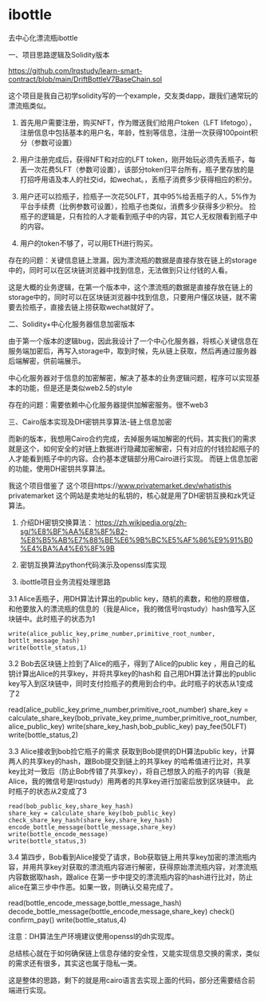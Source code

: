 # ibottle

去中心化漂流瓶ibottle

一、项目思路逻辑及Solidity版本

https://github.com/lrqstudy/learn-smart-contract/blob/main/DriftBottleV7BaseChain.sol

这个项目是我自己初学solidity写的一个example，交友类dapp，跟我们通常玩的漂流瓶类似。

1. 首先用户需要注册，购买NFT，作为赠送我们给用户token（LFT lifetogo），注册信息中包括基本的用户名，年龄，性别等信息，注册一次获得100point积分（参数可设置）

2. 用户注册完成后，获得NFT和对应的LFT token，刚开始玩必须先丢瓶子，每丢一次花费5LFT（参数可设置），该部分token归平台所有，瓶子里存放的是打招呼用语及本人的社交id，如wechat。，丢瓶子消费多少获得相应的积分。

3. 用户还可以捡瓶子，捡瓶子一次花50LFT，其中95%给丢瓶子的人，5%作为平台手续费（比例参数可设置），捡瓶子也类似，消费多少获得多少积分。
   捡瓶子的逻辑是，只有捡的人才能看到瓶子中的内容，其它人无权限看到瓶子中的内容。

4. 用户的token不够了，可以用ETH进行购买。

存在的问题：关键信息链上泄漏，因为漂流瓶的数据是直接存放在链上的storage中的，同时可以在区块链浏览器中找到信息，无法做到只让付钱的人看。

这是大概的业务逻辑，在第一个版本中，这个漂流瓶的数据是直接存放在链上的storage中的，同时可以在区块链浏览器中找到信息，只要用户懂区块链，就不需要去捡瓶子，直接去链上捞获取wechat就好了。

二、Solidity+中心化服务器信息加密版本

由于第一个版本的逻辑bug，因此我设计了一个中心化服务器，将核心关键信息在服务端加密后，再写入storage中，取到时候，先从链上获取，然后再通过服务器后端解密，供前端展示。

中心化服务器对于信息的加密解密，解决了基本的业务逻辑问题，程序可以实现基本的功能，但是还是类似web2.5的style


存在的问题：需要依赖中心化服务器提供加解密服务。很不web3


三、Cairo版本实现及DH密钥共享算法-链上信息加密

而新的版本，我想用Cairo合约完成，去掉服务端加解密的代码，其实我们的需求就是这个，如何安全的对链上数据进行隐藏加密解密，只有对应的付钱捡起瓶子的人才能看到瓶子中的内容。合约基本逻辑部分用Cairo进行实现。 而链上信息加密的功能，使用DH密钥共享算法。

我这个项目借鉴了 这个项目https://www.privatemarket.dev/whatisthis 
privatemarket 这个网站是卖地址的私钥的，核心就是用了DH密钥互换和zk凭证算法。

1. 介绍DH密钥交换算法： https://zh.wikipedia.org/zh-sg/%E8%BF%AA%E8%8F%B2-%E8%B5%AB%E7%88%BE%E6%9B%BC%E5%AF%86%E9%91%B0%E4%BA%A4%E6%8F%9B

2. 密钥互换算法python代码演示及openssl库实现



3. ibottle项目业务流程处理思路

3.1 Alice丢瓶子，用DH算法计算出的public key，随机的素数，和他的原根值， 和他要放入的漂流瓶的信息的（我是Alice，我的微信号lrqstudy）hash值写入区块链中。此时瓶子的状态为1

	write(alice_public_key,prime_number,primitive_root_number, bottlt_message_hash)
	write(bottle_status,1)


3.2 Bob去区块链上捡到了Alice的瓶子，得到了Alice的public key ，用自己的私钥计算出Alice的共享key，并将共享key的hash和 自己用DH算法计算出的public key写入到区块链中，同时支付捡瓶子的费用到合约中。此时瓶子的状态从1变成了2
   
   read(alice_public_key,prime_number,primitive_root_number)
   share_key = calculate_share_key(bob_private_key,prime_number,primitive_root_number,alice_public_key)
   write(share_key_hash,bob_public_key) 
   pay_fee(50LFT)
   write(bottle_status,2)

3.3 Alice接收到bob捡它瓶子的需求
   获取到Bob提供的DH算法public key，计算两人的共享key的hash，跟Bob提交到链上的共享key 的哈希值进行比对，共享key比对一致后（防止Bob传错了共享key），将自己想放入的瓶子的内容（我是Alice，我的微信号是lrqstudy）用两者的共享key进行加密后放到区块链中。 此时瓶子的状态从2变成了3
	
	read(bob_public_key,share_key_hash)
	share_key = calculate_share_key(bob_public_key)
	check_share_key_hash(share_key,share_key_hash)
	encode_bottle_message(bottle_message,share_key)
	write(bottle_encode_message)
	write(bottle_status,3)

3.4 第四步，Bob看到Alice接受了请求，Bob获取链上用共享key加密的漂流瓶内容，并用共享key对获取的漂流瓶内容进行解密，获得原始漂流瓶内容，对漂流瓶内容数据取hash，跟alice 在第一步中提交的漂流瓶内容的hash进行比对，防止alice在第三步中作恶。如果一致，则确认交易完成了。
	
   read(bottle_encode_message,bottle_message_hash)
   decode_bottle_message(bottle_encode,message,share_key)
   check()
   confirm_pay()
   write(bottle_status,4)

注意：DH算法生产环境建议使用openssl的dh实现库。

总结核心就在于如何确保链上信息存储的安全性，又能实现信息交换的需求，类似的需求还有很多，其实这也属于隐私一类。 

这是整体的思路，剩下的就是用cairo语言去实现上面的代码，部分还需要结合前端进行实现。












